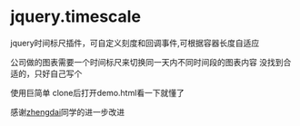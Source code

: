 # jquery.timescale

jquery时间标尺插件，可自定义刻度和回调事件,可根据容器长度自适应

公司做的图表需要一个时间标尺来切换同一天内不同时间段的图表内容
没找到合适的，只好自己写个

使用巨简单
clone后打开demo.html看一下就懂了

感谢[zhengdai](https://github.com/zhengdai)同学的进一步改进

